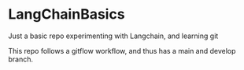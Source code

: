 # LangChainBasics
Just a basic repo experimenting with Langchain, and learning git

This repo follows a gitflow workflow, and thus has a main and develop branch. 
